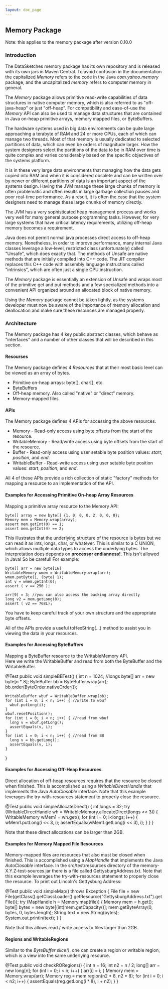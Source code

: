 ```yaml
---
layout: doc_page
---
```


## Memory Package

Note: this applies to the memory package after version 0.10.0

### Introduction
The DataSketches memory package has its own repository and is released with its own jars in Maven Central. 
To avoid confusion in the documentation the capitalized <i>Memory</i> refers to the code in the 
Java <i>com.yahoo.memory</i> package, and the uncapitalized <i>memory</i> refers to computer memory in general.

The <i>Memory</i> package allows primitive read-write capabilities of data structures in native computer memory, 
which is also referred to as "off-java-heap" or just "off-heap". 
For compatibility and ease-of-use the <i>Memory</i> API can also be used to manage data structures that are 
contained in Java on-heap primitive arrays, memory mapped files, or ByteBuffers.

The hardware systems used in big data environments can be quite large approaching a terabyte 
of RAM and 24 or more CPUs, each of which can manage two threads.
Most of that memory is usually dedicated to selected partitions of data, 
which can even be orders of magnitude larger. 
How the system designers select the partitions of the data to be in RAM over time is quite complex 
and varies considerably based on the specific objectives of the systems platform. 

It is in these very large data environments that managing how the data gets copied into RAM and 
when it is considered obsolete and can be written 
over by newer or different partitions of data is an important aspect of the systems design. 
Having the JVM manage these large chunks of memory is often problematic and often results in large garbage collection 
pauses and poor real-time performance. 
As a result, it is often the case that the system designers need to manage these large chunks of 
memory directly.  

The JVM has a very sophisticated heap management process and works very well for many 
general purpose programming tasks. 
However, for very large systems that have critical latency requirements, 
utilizing off-heap memory becomes a requirement.

Java does not permit normal java processes direct access to off-heap memory. Nonetheless, 
in order to improve performance, many internal Java classes leverage a low-level, restricted
class (unfortunately) called "Unsafe", which does exactly that. The methods of Unsafe
are native methods that are initially compiled into C++ code.  The JIT compiler
replaces this C++ code with assembly language instructions called "intrinsics", which
are often just a single CPU instruction.

The <i>Memory</i> package is essentially an extension of Unsafe and wraps most of the 
primitive get and put methods and a few specialized methods into a convenient API 
organized around an allocated block of native memory.

Using the <i>Memory</i> package cannot be taken lightly, as the systems developer must now be 
aware of the importance of memory allocation and deallocation and make sure these resources 
are managed properly. 

### Architecture
The Memory package has 4 key public abstract classes, which behave as "interfaces" 
and a number of other classes that will be described in this section.

#### Resourses
The Memory package defines 4 <i>Resources</i> that at their most basic level can be viewed as an array of bytes.
  * Primitive on-heap arrays: byte[], char[], etc.
  * ByteBuffers
  * Off-heap memory. Also called "native" or "direct" memory.
  * Memory-mapped files


#### APIs
The Memory package defines 4 APIs for accessing the above resources.
  * Memory - Read-only access using byte offsets from the start of the resource.
  * WritableMemory - Read/write access using byte offsets from the start of the resource.
  * Buffer - Read-only access using user setable byte position values: <i>start</i>, <i>position</i>, and <i>end</i>.
  * WritableBuffer - Read-write access using user setable byte position values: <i>start</i>, <i>position</i>, and <i>end</i>.

All 4 of these APIs provide a rich collection of static "factory" methods for mapping a resource to an implementation of the API.

#### Examples for Accessing Primitive On-heap Array Resources
Mapping a primitive array resource to the Memory API:

    byte[] array = new byte[] {1, 0, 0, 0, 2, 0, 0, 0};
    Memory mem = Memory.wrap(array);
    assert mem.getInt(0) == 1;
    assert mem.getInt(4) == 2;

This illustrates that the underlying structure of the resource is bytes but we can read it as
ints, longs, char, or whatever. This is similar to a C UNION, which allows multiple data types
to access the underlying bytes.
The interpretation does depends on __processor endianness!__. 
This isn't allowed in Java! So be careful! For example:

    byte[] arr = new byte[16]
    WritableMemory wmem = WritableMemory.wrap(arr);
    wmem.putByte(1, (byte) 1);
    int v = wmem.getInt(0);
    assert ( v == 256 );
    
    arr[9] = 3; //you can also access the backing array directly
    long v2 = mem.getLong(8);
    assert ( v2 == 768L);

You have to keep careful track of your own structure and the appropriate byte offsets.

All of the APIs provide a useful toHexString(...) method to assist you in viewing the data in your resources.

#### Examples for Accessing ByteBuffers
Mapping a ByteBuffer resource to the WritableMemory API.  
Here we write the WritableBuffer and read from both the ByteBuffer and the WritableBuffer.

  @Test
  public void simpleBBTest() {
    int n = 1024; //longs
    byte[] arr = new byte[n * 8];
    ByteBuffer bb = ByteBuffer.wrap(arr);
    bb.order(ByteOrder.nativeOrder());

    WritableBuffer wbuf = WritableBuffer.wrap(bb);
    for (int i = 0; i < n; i++) { //write to wbuf
      wbuf.putLong(i);
    }
    wbuf.resetPosition();
    for (int i = 0; i < n; i++) { //read from wbuf
      long v = wbuf.getLong();
      assertEquals(v, i);
    }
    for (int i = 0; i < n; i++) { //read from BB
      long v = bb.getLong();
      assertEquals(v, i);
    }
  }

#### Examples for Accessing Off-Heap Resources  
Direct allocation of off-heap resources requires that the resource be closed when finished.
This is accomplished using a _WritableDirectHandle_ that implements the Java _AutoClosable_ interface. 
Note that this example leverages the try-with-resources statement to properly close the resource.

  @Test
  public void simpleAllocateDirect() {
    int longs = 32;
    try (WritableDirectHandle wh = WritableMemory.allocateDirect(longs << 3)) {
      WritableMemory wMem1 = wh.get();
      for (int i = 0; i<longs; i++) {
        wMem1.putLong(i << 3, i);
        assertEquals(wMem1.getLong(i << 3), i);
      }
    }
  }

Note that these direct allocations can be larger than 2GB.

#### Examples for Memory Mapped File Resources
Memory-mapped files are resources that also must be closed when finished.
This is accomplished using a _MapHandle_ that implements the Java _AutoClosable_ interface.
In the src/test/resources directory of the memory-X.Y.Z-test-sources.jar there is a file called GettysburgAddress.txt.
Note that this example leverages the try-with-resources statement to properly close the resource.
To print out Lincoln's Gettysburg Address:

  @Test
  public void simpleMap() throws Exception {
    File file = new File(getClass().getClassLoader().getResource("GettysburgAddress.txt").getFile());
    try (MapHandle h = Memory.map(file)) {
      Memory mem = h.get();
      byte[] bytes = new byte[(int)mem.getCapacity()];
      mem.getByteArray(0, bytes, 0, bytes.length);
      String text = new String(bytes);
      System.out.println(text);
    }
  }

Note that this allows read / write access to files larger than 2GB.


#### Regions and WritableRegions
Similar to the _ByteBuffer slice()_, one can create a region or writable region, 
which is a view into the same underlying resource. 

  @Test
  public void checkRORegions() {
    int n = 16;
    int n2 = n / 2;
    long[] arr = new long[n];
    for (int i = 0; i < n; i++) { arr[i] = i; }
    Memory mem = Memory.wrap(arr);
    Memory reg = mem.region(n2 * 8, n2 * 8);
    for (int i = 0; i < n2; i++) {
      assertEquals(reg.getLong(i * 8), i + n2);
    }
  }

